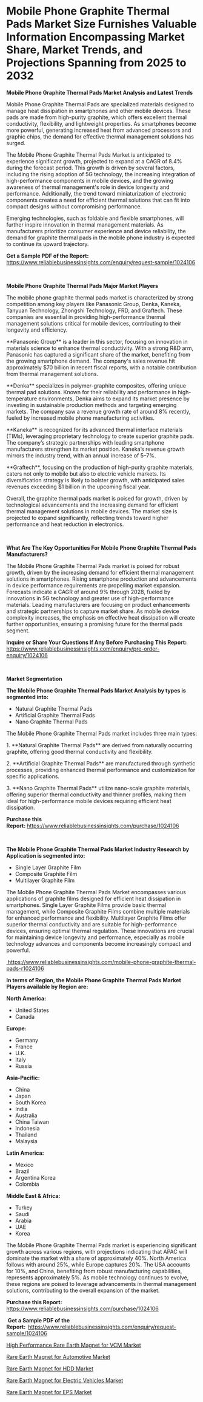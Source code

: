 <p><h1>Mobile Phone Graphite Thermal Pads Market Size Furnishes Valuable Information Encompassing Market Share, Market Trends, and Projections Spanning from 2025 to 2032</h1></p><p><strong>Mobile Phone Graphite Thermal Pads Market Analysis and Latest Trends</strong></p>
<p><p>Mobile Phone Graphite Thermal Pads are specialized materials designed to manage heat dissipation in smartphones and other mobile devices. These pads are made from high-purity graphite, which offers excellent thermal conductivity, flexibility, and lightweight properties. As smartphones become more powerful, generating increased heat from advanced processors and graphic chips, the demand for effective thermal management solutions has surged.</p><p>The Mobile Phone Graphite Thermal Pads Market is anticipated to experience significant growth, projected to expand at a CAGR of 8.4% during the forecast period. This growth is driven by several factors, including the rising adoption of 5G technology, the increasing integration of high-performance components in mobile devices, and the growing awareness of thermal management's role in device longevity and performance. Additionally, the trend toward miniaturization of electronic components creates a need for efficient thermal solutions that can fit into compact designs without compromising performance.</p><p>Emerging technologies, such as foldable and flexible smartphones, will further inspire innovation in thermal management materials. As manufacturers prioritize consumer experience and device reliability, the demand for graphite thermal pads in the mobile phone industry is expected to continue its upward trajectory.</p></p>
<p><strong>Get a Sample PDF of the Report:&nbsp;</strong> <a href="https://www.reliablebusinessinsights.com/enquiry/request-sample/1024106?utm_campaign=96&utm_medium=2&utm_source=Github&utm_content=ia&utm_term=07032025&utm_id=mobile-phone-graphite-thermal-pads">https://www.reliablebusinessinsights.com/enquiry/request-sample/1024106</a></p>
<p>&nbsp;</p>
<p><strong>Mobile Phone Graphite Thermal Pads Major Market Players</strong></p>
<p><p>The mobile phone graphite thermal pads market is characterized by strong competition among key players like Panasonic Group, Denka, Kaneka, Tanyuan Technology, Zhongshi Technology, FRD, and Graftech. These companies are essential in providing high-performance thermal management solutions critical for mobile devices, contributing to their longevity and efficiency.</p><p>**Panasonic Group** is a leader in this sector, focusing on innovation in materials science to enhance thermal conductivity. With a strong R&D arm, Panasonic has captured a significant share of the market, benefiting from the growing smartphone demand. The company's sales revenue hit approximately $70 billion in recent fiscal reports, with a notable contribution from thermal management solutions.</p><p>**Denka** specializes in polymer-graphite composites, offering unique thermal pad solutions. Known for their reliability and performance in high-temperature environments, Denka aims to expand its market presence by investing in sustainable production methods and targeting emerging markets. The company saw a revenue growth rate of around 8% recently, fueled by increased mobile phone manufacturing activities.</p><p>**Kaneka** is recognized for its advanced thermal interface materials (TIMs), leveraging proprietary technology to create superior graphite pads. The company’s strategic partnerships with leading smartphone manufacturers strengthen its market position. Kaneka’s revenue growth mirrors the industry trend, with an annual increase of 5–7%.</p><p>**Graftech**, focusing on the production of high-purity graphite materials, caters not only to mobile but also to electric vehicle markets. Its diversification strategy is likely to bolster growth, with anticipated sales revenues exceeding $1 billion in the upcoming fiscal year. </p><p>Overall, the graphite thermal pads market is poised for growth, driven by technological advancements and the increasing demand for efficient thermal management solutions in mobile devices. The market size is projected to expand significantly, reflecting trends toward higher performance and heat reduction in electronics.</p></p>
<p>&nbsp;</p>
<p><strong>What Are The Key Opportunities For Mobile Phone Graphite Thermal Pads Manufacturers?</strong></p>
<p><p>The Mobile Phone Graphite Thermal Pads market is poised for robust growth, driven by the increasing demand for efficient thermal management solutions in smartphones. Rising smartphone production and advancements in device performance requirements are propelling market expansion. Forecasts indicate a CAGR of around 9% through 2028, fueled by innovations in 5G technology and greater use of high-performance materials. Leading manufacturers are focusing on product enhancements and strategic partnerships to capture market share. As mobile device complexity increases, the emphasis on effective heat dissipation will create further opportunities, ensuring a promising future for the thermal pads segment.</p></p>
<p><strong>Inquire or Share Your Questions If Any Before Purchasing This Report:</strong> <a href="https://www.reliablebusinessinsights.com/enquiry/pre-order-enquiry/1024106?utm_campaign=96&utm_medium=2&utm_source=Github&utm_content=ia&utm_term=07032025&utm_id=mobile-phone-graphite-thermal-pads">https://www.reliablebusinessinsights.com/enquiry/pre-order-enquiry/1024106</a></p>
<p>&nbsp;</p>
<p><strong>Market Segmentation</strong></p>
<p><strong>The Mobile Phone Graphite Thermal Pads Market Analysis by types is segmented into:</strong></p>
<p><ul><li>Natural Graphite Thermal Pads</li><li>Artificial Graphite Thermal Pads</li><li>Nano Graphite Thermal Pads</li></ul></p>
<p><p>The Mobile Phone Graphite Thermal Pads market includes three main types: </p><p>1. **Natural Graphite Thermal Pads** are derived from naturally occurring graphite, offering good thermal conductivity and flexibility.</p><p>   </p><p>2. **Artificial Graphite Thermal Pads** are manufactured through synthetic processes, providing enhanced thermal performance and customization for specific applications. </p><p>3. **Nano Graphite Thermal Pads** utilize nano-scale graphite materials, offering superior thermal conductivity and thinner profiles, making them ideal for high-performance mobile devices requiring efficient heat dissipation.</p></p>
<p><strong>Purchase this Report:&nbsp;</strong><a href="https://www.reliablebusinessinsights.com/purchase/1024106?utm_campaign=96&utm_medium=2&utm_source=Github&utm_content=ia&utm_term=07032025&utm_id=mobile-phone-graphite-thermal-pads">https://www.reliablebusinessinsights.com/purchase/1024106</a></p>
<p>&nbsp;</p>
<p><strong>The Mobile Phone Graphite Thermal Pads Market Industry Research by Application is segmented into:</strong></p>
<p><ul><li>Single Layer Graphite Film</li><li>Composite Graphite Film</li><li>Multilayer Graphite Film</li></ul></p>
<p><p>The Mobile Phone Graphite Thermal Pads Market encompasses various applications of graphite films designed for efficient heat dissipation in smartphones. Single Layer Graphite Films provide basic thermal management, while Composite Graphite Films combine multiple materials for enhanced performance and flexibility. Multilayer Graphite Films offer superior thermal conductivity and are suitable for high-performance devices, ensuring optimal thermal regulation. These innovations are crucial for maintaining device longevity and performance, especially as mobile technology advances and components become increasingly compact and powerful.</p></p>
<p><a href="https://www.reliablebusinessinsights.com/mobile-phone-graphite-thermal-pads-r1024106?utm_campaign=96&utm_medium=2&utm_source=Github&utm_content=ia&utm_term=07032025&utm_id=mobile-phone-graphite-thermal-pads">&nbsp;https://www.reliablebusinessinsights.com/mobile-phone-graphite-thermal-pads-r1024106</a></p>
<p><strong>In terms of Region, the Mobile Phone Graphite Thermal Pads Market Players available by Region are:</strong></p>
<p>
    <p> <strong> North America: </strong>
        <ul>
            <li>United States</li>
            <li>Canada</li>
        </ul>
        </p> 
    <p> <strong> Europe: </strong>
        <ul>
            <li>Germany</li>
            <li>France</li>
            <li>U.K.</li>
            <li>Italy</li>
            <li>Russia</li>
        </ul>
        </p> 
    <p> <strong> Asia-Pacific: </strong>
        <ul>
            <li>China</li>
            <li>Japan</li>
            <li>South Korea</li>
            <li>India</li>
            <li>Australia</li>
            <li>China Taiwan</li>
            <li>Indonesia</li>
            <li>Thailand</li>
            <li>Malaysia</li>
        </ul>
        </p> 
    <p> <strong> Latin America: </strong>
        <ul>
            <li>Mexico</li>
            <li>Brazil</li>
            <li>Argentina Korea</li>
            <li>Colombia</li>
        </ul>
        </p> 
    <p> <strong> Middle East & Africa: </strong>
        <ul>
            <li>Turkey</li>
            <li>Saudi</li>
            <li>Arabia</li>
            <li>UAE</li>
            <li>Korea</li>
        </ul>
    </p>
    </p>
<p><p>The Mobile Phone Graphite Thermal Pads market is experiencing significant growth across various regions, with projections indicating that APAC will dominate the market with a share of approximately 40%. North America follows with around 25%, while Europe captures 20%. The USA accounts for 10%, and China, benefiting from robust manufacturing capabilities, represents approximately 5%. As mobile technology continues to evolve, these regions are poised to leverage advancements in thermal management solutions, contributing to the overall expansion of the market.</p></p>
<p><strong>Purchase this Report: </strong><a href="https://www.reliablebusinessinsights.com/purchase/1024106?utm_campaign=96&utm_medium=2&utm_source=Github&utm_content=ia&utm_term=07032025&utm_id=mobile-phone-graphite-thermal-pads">https://www.reliablebusinessinsights.com/purchase/1024106</a></p>
<p>&nbsp;<strong>Get a Sample PDF of the Report:&nbsp;&nbsp;</strong><a href="https://www.reliablebusinessinsights.com/enquiry/request-sample/1024106?utm_campaign=96&utm_medium=2&utm_source=Github&utm_content=ia&utm_term=07032025&utm_id=mobile-phone-graphite-thermal-pads">https://www.reliablebusinessinsights.com/enquiry/request-sample/1024106</a></p>
<p><strong></strong></p>
<p><p><a href="https://github.com/sekohlorik/Market-Research-Report-List-1/blob/main/high-performance-rare-earth-magnet-for-vcm-market.md?utm_campaign=96&utm_medium=2&utm_source=Github&utm_content=ia&utm_term=07032025&utm_id=mobile-phone-graphite-thermal-pads">High Performance Rare Earth Magnet for VCM Market</a></p><p><a href="https://github.com/dukawashviro/Market-Research-Report-List-1/blob/main/rare-earth-magnet-for-automotive-market.md?utm_campaign=96&utm_medium=2&utm_source=Github&utm_content=ia&utm_term=07032025&utm_id=mobile-phone-graphite-thermal-pads">Rare Earth Magnet for Automotive Market</a></p><p><a href="https://github.com/timayuethem/Market-Research-Report-List-1/blob/main/rare-earth-magnet-for-hdd-market.md?utm_campaign=96&utm_medium=2&utm_source=Github&utm_content=ia&utm_term=07032025&utm_id=mobile-phone-graphite-thermal-pads">Rare Earth Magnet for HDD Market</a></p><p><a href="https://github.com/rembaentin6f/Market-Research-Report-List-1/blob/main/rare-earth-magnet-for-electric-vehicles-market.md?utm_campaign=96&utm_medium=2&utm_source=Github&utm_content=ia&utm_term=07032025&utm_id=mobile-phone-graphite-thermal-pads">Rare Earth Magnet for Electric Vehicles Market</a></p><p><a href="https://github.com/brabolyrah3h/Market-Research-Report-List-1/blob/main/rare-earth-magnet-for-eps-market.md?utm_campaign=96&utm_medium=2&utm_source=Github&utm_content=ia&utm_term=07032025&utm_id=mobile-phone-graphite-thermal-pads">Rare Earth Magnet for EPS Market</a></p></p>
